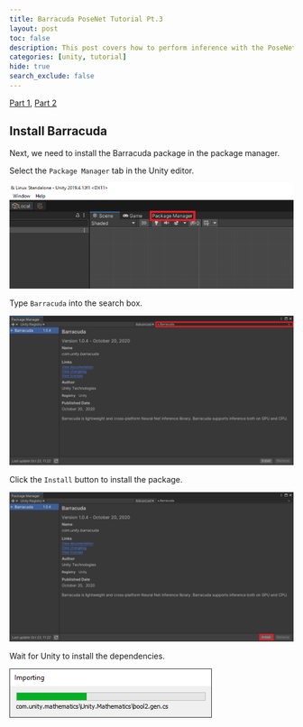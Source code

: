 ```yaml
---
title: Barracuda PoseNet Tutorial Pt.3
layout: post
toc: false
description: This post covers how to perform inference with the PoseNet model.
categories: [unity, tutorial]
hide: true
search_exclude: false
---
```


[Part 1](https://christianjmills.com/unity/tutorial/2020/10/25/Barracuda-PoseNet-Tutorial-1.html), [Part 2](https://christianjmills.com/unity/tutorial/2020/10/25/Barracuda-PoseNet-Tutorial-2.html)

## Install Barracuda

 Next, we need to install the Barracuda package in the package manager.



Select the `Package Manager` tab in the Unity editor.

![select_package_manager_tab](\images\barracuda-posenet-tutorial\select_package_manager_tab.png)



Type `Barracuda` into the search box.

![barracuda_search](\images\barracuda-posenet-tutorial\barracuda_search.PNG)



Click the `Install` button to install the package.

![barracuda_install](\images\barracuda-posenet-tutorial\barracuda_install.PNG)



Wait for Unity to install the dependencies.

![barracuda_installation_progress](\images\barracuda-posenet-tutorial\barracuda_installation_progress.PNG)

